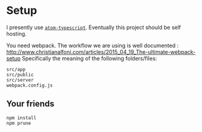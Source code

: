 # Setup
I presently use [`atom-typescript`](https://atom.io/packages/atom-typescript). Eventually this project should be self hosting. 

You need webpack. The workflow we are using is well documented : http://www.christianalfoni.com/articles/2015_04_19_The-ultimate-webpack-setup Specifically the meaning of the following folders/files: 
```
src/app
src/public
src/server
webpack.config.js
```

## Your friends
```
npm install
npm prune
```